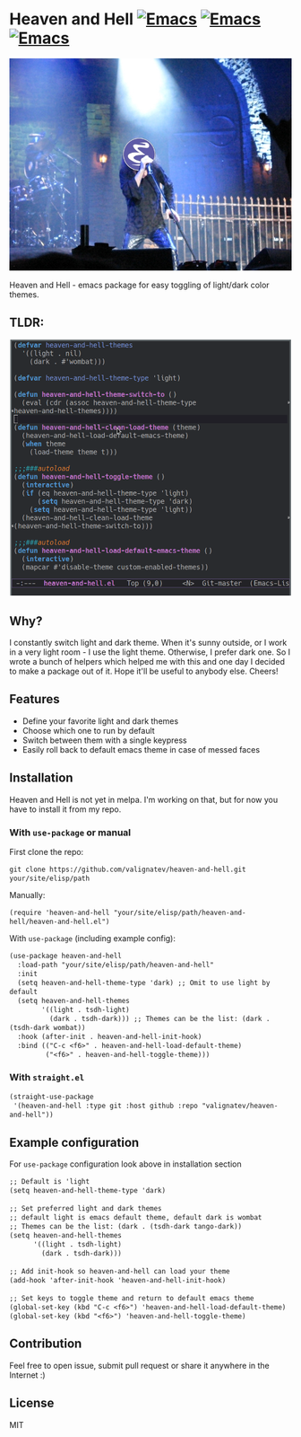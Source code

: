 # Heaven and Hell [![Emacs](https://img.shields.io/badge/Emacs-24-8e44bd.svg)](https://www.gnu.org/software/emacs/) [![Emacs](https://img.shields.io/badge/Emacs-25-8e44bd.svg)](https://www.gnu.org/software/emacs/) [![Emacs](https://img.shields.io/badge/Emacs-26-8e44bd.svg)](https://www.gnu.org/software/emacs/)

![Logo](logo.jpg)

Heaven and Hell - emacs package for easy toggling of light/dark color themes.

## TLDR:

![Demo](demo.gif)

## Why?

I constantly switch light and dark theme.
When it's sunny outside, or I work in a very light room - I use the light theme.
Otherwise, I prefer dark one.
So I wrote a bunch of helpers which helped me with this and one day I decided to make a package out of it.
Hope it'll be useful to anybody else. Cheers!

## Features

* Define your favorite light and dark themes
* Choose which one to run by default
* Switch between them with a single keypress
* Easily roll back to default emacs theme in case of messed faces

## Installation

Heaven and Hell is not yet in melpa. I'm working on that, but for now you have to install it from my repo.

### With `use-package` or manual

First clone the repo:

```shell
git clone https://github.com/valignatev/heaven-and-hell.git your/site/elisp/path
```

Manually:

```emacs-lisp
(require 'heaven-and-hell "your/site/elisp/path/heaven-and-hell/heaven-and-hell.el")
```

With `use-package` (including example config):
```emacs-lisp
(use-package heaven-and-hell
  :load-path "your/site/elisp/path/heaven-and-hell"
  :init
  (setq heaven-and-hell-theme-type 'dark) ;; Omit to use light by default
  (setq heaven-and-hell-themes
        '((light . tsdh-light)
          (dark . tsdh-dark))) ;; Themes can be the list: (dark . (tsdh-dark wombat))
  :hook (after-init . heaven-and-hell-init-hook)
  :bind (("C-c <f6>" . heaven-and-hell-load-default-theme)
         ("<f6>" . heaven-and-hell-toggle-theme)))
```

### With `straight.el`

```emacs-lisp
(straight-use-package
 '(heaven-and-hell :type git :host github :repo "valignatev/heaven-and-hell"))
```

## Example configuration

For `use-package` configuration look above in installation section

```emacs-lisp
;; Default is 'light
(setq heaven-and-hell-theme-type 'dark)

;; Set preferred light and dark themes
;; default light is emacs default theme, default dark is wombat
;; Themes can be the list: (dark . (tsdh-dark tango-dark))
(setq heaven-and-hell-themes
      '((light . tsdh-light)
        (dark . tsdh-dark)))

;; Add init-hook so heaven-and-hell can load your theme
(add-hook 'after-init-hook 'heaven-and-hell-init-hook)

;; Set keys to toggle theme and return to default emacs theme
(global-set-key (kbd "C-c <f6>") 'heaven-and-hell-load-default-theme)
(global-set-key (kbd "<f6>") 'heaven-and-hell-toggle-theme)
```

## Contribution

Feel free to open issue, submit pull request or share it anywhere in the Internet :)

## License

MIT
